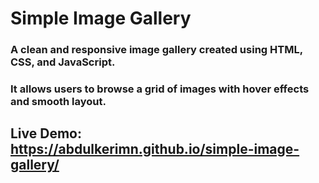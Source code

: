 # Simple Image Gallery
### A clean and responsive image gallery created using HTML, CSS, and JavaScript. 
### It allows users to browse a grid of images with hover effects and smooth layout.

## Live Demo: https://abdulkerimn.github.io/simple-image-gallery/

